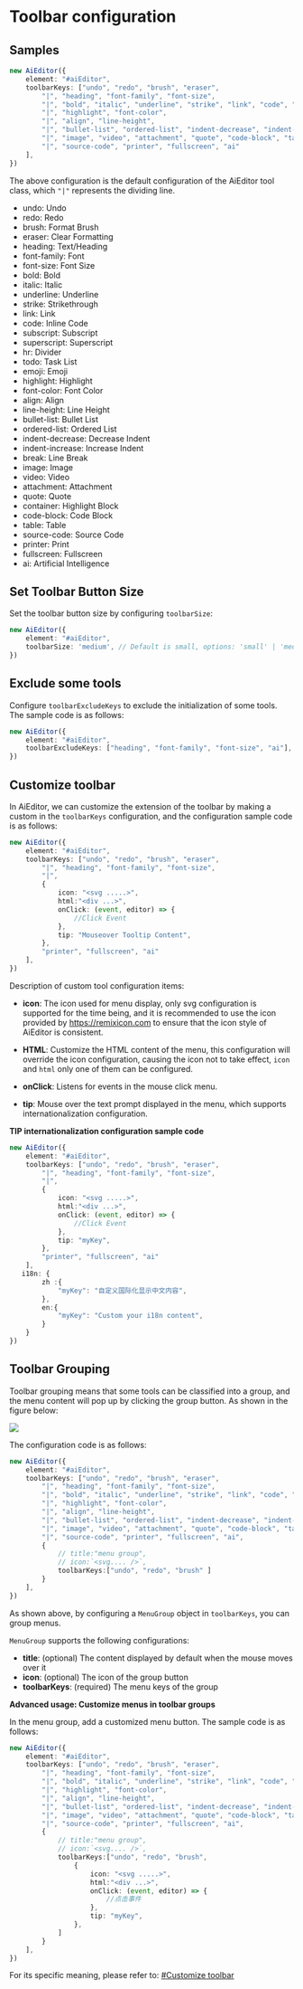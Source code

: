 # Toolbar configuration

## Samples

```typescript
new AiEditor({
    element: "#aiEditor",
    toolbarKeys: ["undo", "redo", "brush", "eraser", 
        "|", "heading", "font-family", "font-size", 
        "|", "bold", "italic", "underline", "strike", "link", "code", "subscript", "superscript", "hr", "todo", "emoji", 
        "|", "highlight", "font-color",
        "|", "align", "line-height", 
        "|", "bullet-list", "ordered-list", "indent-decrease", "indent-increase", "break", 
        "|", "image", "video", "attachment", "quote", "code-block", "table", 
        "|", "source-code", "printer", "fullscreen", "ai"
    ],
})
```

The above configuration is the default configuration of the AiEditor tool class, which `"|"` represents the dividing line.

- undo: Undo
- redo: Redo
- brush: Format Brush
- eraser: Clear Formatting
- heading: Text/Heading
- font-family: Font
- font-size: Font Size
- bold: Bold
- italic: Italic
- underline: Underline
- strike: Strikethrough
- link: Link
- code: Inline Code
- subscript: Subscript
- superscript: Superscript
- hr: Divider
- todo: Task List
- emoji: Emoji
- highlight: Highlight
- font-color: Font Color
- align: Align
- line-height: Line Height
- bullet-list: Bullet List
- ordered-list: Ordered List
- indent-decrease: Decrease Indent
- indent-increase: Increase Indent
- break: Line Break
- image: Image
- video: Video
- attachment: Attachment
- quote: Quote
- container: Highlight Block
- code-block: Code Block
- table: Table
- source-code: Source Code
- printer: Print
- fullscreen: Fullscreen
- ai: Artificial Intelligence

## Set Toolbar Button Size
Set the toolbar button size by configuring `toolbarSize`:

```typescript
new AiEditor({
    element: "#aiEditor",
    toolbarSize: 'medium', // Default is small, options: 'small' | 'medium' | 'large'
})
````

## Exclude some tools

Configure `toolbarExcludeKeys` to exclude the initialization of some tools. The sample code is as follows:

```typescript
new AiEditor({
    element: "#aiEditor",
    toolbarExcludeKeys: ["heading", "font-family", "font-size", "ai"],
})
```


## Customize toolbar

In AiEditor, we can customize the extension of the toolbar by making a custom in the `toolbarKeys` configuration, and the configuration sample code is as follows:

```typescript 7-12
new AiEditor({
    element: "#aiEditor",
    toolbarKeys: ["undo", "redo", "brush", "eraser",
        "|", "heading", "font-family", "font-size",
        "|",
        {
            icon: "<svg .....>",
            html:"<div ...>",
            onClick: (event, editor) => {
                //Click Event
            },
            tip: "Mouseover Tooltip Content",
        },
        "printer", "fullscreen", "ai"
    ],
})
```
Description of custom tool configuration items:

- **icon**: The icon used for menu display, only svg configuration is supported for the time being, and it is recommended to use the icon provided by https://remixicon.com to ensure that the icon style of AiEditor is consistent.

- **HTML**: Customize the HTML content of the menu, this configuration will override the icon configuration, causing the icon not to take effect, `icon` and `html` only one of them can be configured.

- **onClick**: Listens for events in the mouse click menu.

- **tip**: Mouse over the text prompt displayed in the menu, which supports internationalization configuration.




**TIP internationalization configuration sample code**

```ts 12,18,21
new AiEditor({
    element: "#aiEditor",
    toolbarKeys: ["undo", "redo", "brush", "eraser",
        "|", "heading", "font-family", "font-size",
        "|",
        {
            icon: "<svg .....>",
            html:"<div ...>",
            onClick: (event, editor) => {
                //Click Event
            },
            tip: "myKey",
        },
        "printer", "fullscreen", "ai"
    ],
   i18n: {
        zh :{
            "myKey": "自定义国际化显示中文内容",
        },
        en:{
            "myKey": "Custom your i18n content",
        }
    }
})
```



## Toolbar Grouping

Toolbar grouping means that some tools can be classified into a group, and the menu content will pop up by clicking the group button. As shown in the figure below:

![](../assets/image/menu-group.png)

The configuration code is as follows:

```typescript 11-15
new AiEditor({
    element: "#aiEditor",
    toolbarKeys: ["undo", "redo", "brush", "eraser", 
        "|", "heading", "font-family", "font-size", 
        "|", "bold", "italic", "underline", "strike", "link", "code", "subscript", "superscript", "hr", "todo", "emoji", 
        "|", "highlight", "font-color",
        "|", "align", "line-height", 
        "|", "bullet-list", "ordered-list", "indent-decrease", "indent-increase", "break", 
        "|", "image", "video", "attachment", "quote", "code-block", "table", 
        "|", "source-code", "printer", "fullscreen", "ai",
        {
            // title:"menu group",
            // icon:`<svg.... />`,
            toolbarKeys:["undo", "redo", "brush" ]
        }
    ],
})
```

As shown above, by configuring a `MenuGroup` object in `toolbarKeys`, you can group menus.

`MenuGroup` supports the following configurations:

- **title**: (optional) The content displayed by default when the mouse moves over it
- **icon**: (optional) The icon of the group button
- **toolbarKeys**: (required) The menu keys of the group

**Advanced usage: Customize menus in toolbar groups**

In the menu group, add a customized menu button. The sample code is as follows:

```typescript 15-22
new AiEditor({
    element: "#aiEditor",
    toolbarKeys: ["undo", "redo", "brush", "eraser", 
        "|", "heading", "font-family", "font-size", 
        "|", "bold", "italic", "underline", "strike", "link", "code", "subscript", "superscript", "hr", "todo", "emoji", 
        "|", "highlight", "font-color",
        "|", "align", "line-height", 
        "|", "bullet-list", "ordered-list", "indent-decrease", "indent-increase", "break", 
        "|", "image", "video", "attachment", "quote", "code-block", "table", 
        "|", "source-code", "printer", "fullscreen", "ai",
        {
            // title:"menu group",
            // icon:`<svg.... />`,
            toolbarKeys:["undo", "redo", "brush",
                {
                    icon: "<svg .....>",
                    html:"<div ...>",
                    onClick: (event, editor) => {
                        //点击事件
                    },
                    tip: "myKey",
                },
            ]
        }
    ],
})
```

For its specific meaning, please refer to: [#Customize toolbar](#customize-toolbar)
